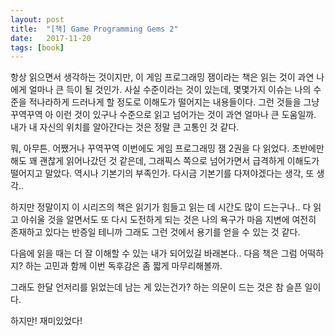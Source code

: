 ```yaml
---
layout: post
title:  "[책] Game Programming Gems 2"
date:   2017-11-20
tags: [book]
---
```


  항상 읽으면서 생각하는 것이지만, 이 게임 프로그래밍 잼이라는 책은 읽는 것이 과연 나에게 얼마나 큰 득이 될 것인가. 사실 수준이라는 것이 있는데, 몇몇가지 이슈는 나의 수준을 적나라하게 드러나게 할 정도로 이해도가 떨어지는 내용들이다. 그런 것들을 그냥 꾸역꾸역 아 이런 것이 있구나 수준으로 읽고 넘어가는 것이 과연 얼마나 큰 도움일까. 내가 내 자신의 위치를 알아간다는 것은 정말 큰 고통인 것 같다.

  뭐, 아무튼. 어쨌거나 꾸역꾸역 이번에도 게임 프로그래밍 잼 2권을 다 읽었다. 초반에만 해도 꽤 괜찮게 읽어나갔던 것 같은데, 그래픽스 쪽으로 넘어가면서 급격하게 이해도가 떨어지고 말았다. 역시나 기본기의 부족인가. 다시금 기본기를 다져야겠다는 생각, 또 생각..

  하지만 정말이지 이 시리즈의 책은 읽기가 힘들고 읽는 데 시간도 많이 드는구나.. 다 읽고 아쉬울 것을 알면서도 또 다시 도전하게 되는 것은 나의 욕구가 마음 지변에 여전히 존재하고 있다는 반증일 테니까 그래도 그런 것에서 용기를 얻을 수 있는 것 같다.

  다음에 읽을 때는 더 잘 이해할 수 있는 내가 되어있길 바래본다.. 다음 책은 그럼 어떡하지? 하는 고민과 함께 이번 독후감은 좀 짧게 마무리해볼까.

  그래도 한달 언저리를 읽었는데 남는 게 있는건가? 하는 의문이 드는 것은 참 슬픈 일이다.

  하지만! 재미있었다!